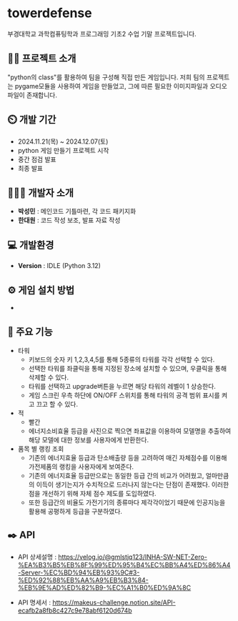 # towerdefense
부경대학교 과학컴퓨팅학과 프로그래밍 기초2 수업 기말 프로젝트입니다.
## 👨‍🏫 프로젝트 소개
"python의 class"를 활용하여 팀을 구성해 직접 만든 게임입니다. 저희 팀의 프로젝트는 pygame모듈을 사용하여 게임을 만들었고, 그에 따른 필요한 이미지파일과 오디오파일이 존재합니다.

## ⏲️ 개발 기간 
- 2024.11.21(목) ~ 2024.12.07(토)
- python 게임 만들기 프로젝트 시작
- 중간 점검 발표
- 최종 발표
  
## 🧑‍🤝‍🧑 개발자 소개 
- **박성민** : 메인코드 기틀마련, 각 코드 패키지화
- **한대원** : 코드 작성 보조, 발표 자료 작성

## 💻 개발환경
- **Version** : IDLE (Python 3.12)

## ⚙️ 게임 설치 방법
-

## 📌 주요 기능
- 타워
  - 키보드의 숫자 키 1,2,3,4,5를 통해 5종류의 타워를 각각 선택할 수 있다.
  - 선택한 타워를 좌클릭을 통해 지정된 장소에 설치할 수 있으며, 우클릭을 통해 삭제할 수 있다.
  - 타워를 선택하고 upgrade버튼을 누르면 해당 타워의 레벨이 1 상승한다.
  - 게임 스크린 우측 하단에 ON/OFF 스위치를 통해 타워의 공격 범위 표시를 켜고 끄고 할 수 있다.
- 적
   - 빨간
   - 에너지소비효율 등급을 사진으로 찍으면 좌표값을 이용하여 모델명을 추출하여 해당 모델에 대한 정보를 사용자에게 반환한다.
- 품목 별 랭킹 조회
    - 기존의 에너지효율 등급과 탄소배출량 등을 고려하여 매긴 자체점수를 이용해 가전제품의 랭킹을 사용자에게 보여준다.
    - 기존의 에너지효율 등급만으로는 동일한 등급 간의 비교가 어려웠고, 얼마만큼의 이득이 생기는지가 수치적으로 드러나지 않는다는 단점이 존재했다. 이러한 점을 개선하기 위해 자체 점수 제도를 도입하였다.
    - 또한 등급간의 비율도 가전기기의 종류마다 제각각이었기 때문에 인공지능을 활용해 공평하게 등급을 구분하였다.
      
## ✒️ API
- API 상세설명 : <https://velog.io/@gmlstjq123/INHA-SW-NET-Zero-%EA%B3%B5%EB%8F%99%ED%95%B4%EC%BB%A4%ED%86%A4-Server-%EC%BD%94%EB%93%9C#3-%ED%92%88%EB%AA%A9%EB%B3%84-%EB%9E%AD%ED%82%B9-%EC%A1%B0%ED%9A%8C>


- API 명세서 : <https://makeus-challenge.notion.site/API-ecafb2a8fb8c427c9e78abf6120d674b>
